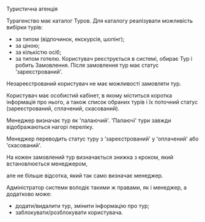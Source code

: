 Туристична агенція

Турагенство має каталог Туров. Для каталогу реалізувати можливість вибірки турів:
- за типом (відпочинок, екскурсія, шопінг);
- за ціною;
- за кількістю осіб;
- за типом готелю.
Користувач реєструється в системі, обирає Тур і робить Замовлення. Після замовлення тур має статус 'зареєстрований'.

Незареєстрований користувач не має можливості замовляти тур.

Користувач має особистий кабінет,
в якому міститься коротка інформація про нього,
а також список обраних турів і їх поточний статус (зареєстрований, сплачений, скасований).

Менеджер визначає тур як 'палаючий'.
'Палаючі' тури завжди відображаються нагорі переліку.

Менеджер переводить статус туру з 'зареєстрований' у 'оплачений' або 'скасований'.

На кожен замовлений тур визначається знижка з кроком, який встановлюється менеджером,

але не більше відсотка, який так само визначає менеджер.

Адміністратор системи володіє такими ж правами, як і менеджер, а додатково може:
- додати/видалити тур, змінити інформацію про тур;
- заблокувати/розблокувати користувача.
